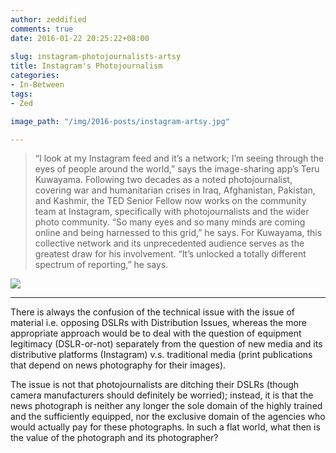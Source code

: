 ```yaml
---
author: zeddified
comments: true
date: 2016-01-22 20:25:22+08:00
 
slug: instagram-photojournalists-artsy
title: Instagram's Photojournalism
categories:
- In-Between
tags:
- Zed

image_path: "/img/2016-posts/instagram-artsy.jpg"

---
```


> “I look at my Instagram feed and it’s a network; I’m seeing through the eyes of people around the world,” says the image-sharing app’s Teru Kuwayama. Following two decades as a noted photojournalist, covering war and humanitarian crises in Iraq, Afghanistan, Pakistan, and Kashmir, the TED Senior Fellow now works on the community team at Instagram, specifically with photojournalists and the wider photo community. “So many eyes and so many minds are coming online and being harnessed to this grid,” he says. For Kuwayama, this collective network and its unprecedented audience serves as the greatest draw for his involvement. “It’s unlocked a totally different spectrum of reporting,” he says.

[![](/img/2016-posts/instagram-artsy.jpg)](https://www.artsy.net/article/artsy-editorial-why-the-world-s-leading-photojournalists-are-ditching-their-dslrs-to-shoot-on-instagram)

---

There is always the confusion of the technical issue with the issue of material i.e. opposing DSLRs with Distribution Issues, whereas the more appropriate approach would be to deal with the question of equipment legitimacy (DSLR-or-not) separately from the question of new media and its distributive platforms (Instagram) v.s. traditional media (print publications that depend on news photography for their images).

The issue is not that photojournalists are ditching their DSLRs (though camera manufacturers should definitely be worried); instead, it is that the news photograph is neither any longer the sole domain of the highly trained and the sufficiently equipped, nor the exclusive domain of the agencies who would actually pay for these  photographs. In such a flat world, what then is the value of the photograph and its photographer?